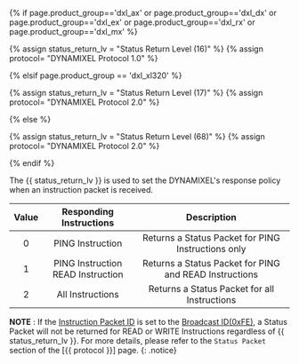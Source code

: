 {% if page.product_group=='dxl_ax' or page.product_group=='dxl_dx' or page.product_group=='dxl_ex' or page.product_group=='dxl_rx' or page.product_group=='dxl_mx' %} 

{% assign status_return_lv = "Status Return Level (16)" %}
{% assign protocol= "DYNAMIXEL Protocol 1.0" %}

{% elsif page.product_group == 'dxl_xl320' %}

{% assign status_return_lv = "Status Return Level (17)" %}
{% assign protocol= "DYNAMIXEL Protocol 2.0" %}

{% else %}

{% assign status_return_lv = "Status Return Level (68)" %} <!-- X / MX 2.0  -->
{% assign protocol= "DYNAMIXEL Protocol 2.0" %}

{% endif %}


The {{ status_return_lv }} is used to set the DYNAMIXEL's response policy when an instruction packet is received.

| Value |        Responding Instructions         |                       Description                       |
|:-----:|:--------------------------------------:|:-------------------------------------------------------:|
|   0   |            PING Instruction            |   Returns a Status Packet for PING Instructions only   |
|   1   | PING Instruction<br />READ Instruction | Returns a Status Packet for PING and READ Instructions |
|   2   |            All Instructions            |     Returns a Status Packet for all Instructions      |

**NOTE** : If the [Instruction Packet ID](/docs/en/dxl/protocol2/) is set to the [Broadcast ID(0xFE)](/docs/en/dxl/protocol2/#packet-id), a Status Packet will not be returned for READ or WRITE Instructions regardless of {{ status_return_lv }}. For more details, please refer to the `Status Packet` section of the [{{ protocol }}] page.
{: .notice}

[DYNAMIXEL Protocol 1.0]: /docs/en/dxl/protocol1/
[DYNAMIXEL Protocol 2.0]: /docs/en/dxl/protocol2/
